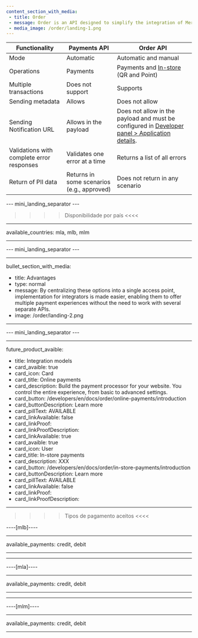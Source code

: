 ```yaml
---
content_section_with_media: 
 - title: Order
 - message: Order is an API designed to simplify the integration of Mercado Pago's payment products, allowing developers to access various payment solutions through a single integration. This unified API encompasses all payment methods offered by the platform, including QR code payments, Point devices, and online payments. See the table below for the main differences between the new **Order API** and the old **Payments API**.
 - media_image: /order/landing-1.png
---
```


| Functionality | Payments API | Order API |
| --- | --- |--- |
| Mode | Automatic | Automatic and manual |
| Operations | Payments | Payments and [In-store](/developers/pt/docs/order/online-payments/introduction) (QR and Point)|
| Multiple transactions | Does not support | Supports |
| Sending metadata | Allows | Does not allow |
| Sending Notification URL | Allows in the payload | Does not allow in the payload and must be configured in [Developer panel > Application details](/developers/en/docs/order/additional-content/your-integrations/application-details). |
| Validations with complete error responses | Validates one error at a time | Returns a list of all errors |
| Return of PII data | Returns in some scenarios (e.g., approved) | Does not return in any scenario |

--- mini_landing_separator ---

>>>> Disponibilidade por país <<<<
---
available_countries: mla, mlb, mlm

---

--- mini_landing_separator ---

---
bullet_section_with_media: 
 - title: Advantages
 - type: normal
 - message: By centralizing these options into a single access point, implementation for integrators is made easier, enabling them to offer multiple payment experiences without the need to work with several separate APIs.
 - image: /order/landing-2.png
---

--- mini_landing_separator ---

---
future_product_avaible:
 - title: Integration models
 - card_avaible: true
 - card_icon: Card
 - card_title: Online payments
 - card_description: Build the payment processor for your website. You control the entire experience, from basic to advanced settings.
 - card_button: /developers/en/docs/order/online-payments/introduction
 - card_buttonDescription: Learn more
 - card_pillText: AVAILABLE
 - card_linkAvailable: false
 - card_linkProof:
 - card_linkProofDescription:
 - card_linkAvailable: true
 - card_avaible: true
 - card_icon: User
 - card_title: In-store payments
 - card_description: XXX
 - card_button: /developers/en/docs/order/in-store-payments/introduction
 - card_buttonDescription: Learn more
 - card_pillText: AVAILABLE
 - card_linkAvailable: false
 - card_linkProof:
 - card_linkProofDescription:
---

>>>> Tipos de pagamento aceitos <<<<

----[mlb]----

---
available_payments: credit, debit

---
------------
----[mla]---- 

---
available_payments: credit, debit

----
------------
----[mlm]---- 

---
available_payments: credit, debit

----
